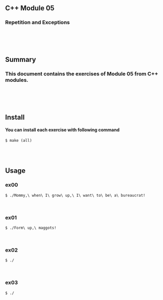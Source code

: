 ## C++ Module 05
### Repetition and Exceptions
<br/><br/><br/>

## Summary
### This document contains the exercises of Module 05 from C++ modules.
<br/><br/><br/>

## Install
#### You can install each exercise with following command
	$ make (all)
<br/><br/>

## Usage
### ex00
	$ ./Mommy,\ when\ I\ grow\ up,\ I\ want\ to\ be\ a\ bureaucrat!
<br/>

### ex01
	$ ./Form\ up,\ maggots!
<br/>

### ex02
	$ ./
<br/>

### ex03
	$ ./
<br/>